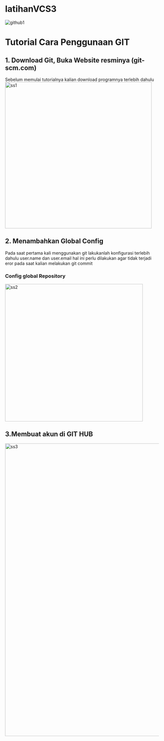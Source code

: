 # latihanVCS3
![github1](https://user-images.githubusercontent.com/115479946/196025646-c449cb4d-3728-4071-b367-d72b21f3afbb.png)

# Tutorial Cara Penggunaan GIT
## 1. Download Git, Buka Website resminya (git-scm.com)
Sebelum memulai tutorialnya kalian download programnya terlebih dahulu
<img width="480" alt="ss1" src="https://user-images.githubusercontent.com/115479946/196025905-bee047ff-dcd6-4f91-b2d6-8e02773a19d2.png">

## 2. Menambahkan Global Config
Pada saat pertama kali menggunakan git lakukanlah konfigurasi terlebih dahulu user.name dan user.email hal ini perlu dilakukan agar tidak terjadi eror pada saat kalian melakukan git commit
### Config global Repository
<img width="451" alt="ss2" src="https://user-images.githubusercontent.com/115479946/196026485-77a3d3bc-b413-412e-912b-c92d5ef1e010.png">

## 3.Membuat akun di GIT HUB 
<img width="960" alt="ss3" src="https://user-images.githubusercontent.com/115479946/196027344-19de759b-94bf-431c-b3e9-9a8b92f803e7.png">


